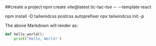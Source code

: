 ##create a project 
npm create vite@latest tic-tac-toe -- --template react

<!-- Install tailwind css -->
npm install -D tailwindcss postcss autoprefixer
npx tailwindcss init -p


The above Markdown will render as:

```python
def hello_world():
    print("Hello, World!")
